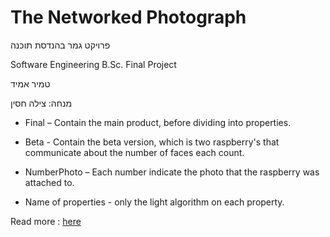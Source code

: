 # The Networked Photograph
פרויקט גמר בהנדסת תוכנה

Software Engineering B.Sc. Final Project

טמיר אמיד

מנחה: צילה חסין



* Final – Contain the main product, before dividing into properties.

* Beta  - Contain the beta version, which is two raspberry's that communicate about the number of faces each count.

* NumberPhoto – Each number indicate the photo that the raspberry was attached to.

* Name of properties - only the light algorithm on each property.


Read more : [here](The%20Networked%20Photograph%20Poster.pdf)
